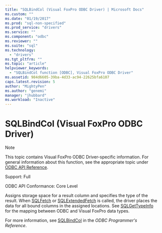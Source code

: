 ```yaml
---
title: "SQLBindCol (Visual FoxPro ODBC Driver) | Microsoft Docs"
ms.custom: ""
ms.date: "01/19/2017"
ms.prod: "sql-non-specified"
ms.prod_service: "drivers"
ms.service: ""
ms.component: "odbc"
ms.reviewer: ""
ms.suite: "sql"
ms.technology: 
  - "drivers"
ms.tgt_pltfrm: ""
ms.topic: "article"
helpviewer_keywords: 
  - "SQLBindCol function [ODBC], Visual FoxPro ODBC Driver"
ms.assetid: 984d6605-39ba-4d33-ac94-22625bfa6107
caps.latest.revision: 5
author: "MightyPen"
ms.author: "genemi"
manager: "jhubbard"
ms.workload: "Inactive"
---
```

# SQLBindCol (Visual FoxPro ODBC Driver)
> [!NOTE]  
>  This topic contains Visual FoxPro ODBC Driver-specific information. For general information about this function, see the appropriate topic under [ODBC API Reference](../../odbc/reference/syntax/odbc-api-reference.md).  
  
 Support: Full  
  
 ODBC API Conformance: Core Level  
  
 Assigns storage space for a result column and specifies the type of the result. When [SQLFetch](../../odbc/microsoft/sqlfetch-visual-foxpro-odbc-driver.md) or [SQLExtendedFetch](../../odbc/microsoft/sqlextendedfetch-visual-foxpro-odbc-driver.md) is called, the driver places the data for all bound columns in the assigned locations. See [SQLGetTypeInfo](../../odbc/microsoft/sqlgettypeinfo-visual-foxpro-odbc-driver.md) for the mapping between ODBC and Visual FoxPro data types.  
  
 For more information, see [SQLBindCol](../../odbc/reference/syntax/sqlbindcol-function.md) in the *ODBC Programmer's Reference*.
